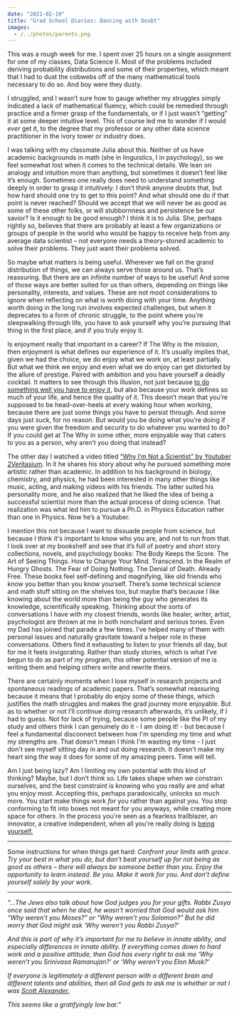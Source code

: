 ```yaml
---
date: "2021-02-19"
title: "Grad School Diaries: Dancing with Doubt"
images:
  - /../photos/parents.png
---
```


This was a rough week for me. I spent over 25 hours on a single assignment for one of my classes, Data Science II. Most of the problems included deriving probability distributions and some of their properties, which meant that I had to dust the cobwebs off of the many mathematical tools necessary to do so. And boy were they dusty.

I struggled, and I wasn’t sure how to gauge whether my struggles simply indicated a lack of mathematical fluency, which could be remedied through practice and a firmer grasp of the fundamentals, or if I just wasn’t “getting” it at some deeper intuitive level. This of course led me to wonder if I would _ever_ get it, to the degree that my professor or any other data science practitioner in the ivory tower or industry does. 

I was talking with my classmate Julia about this. Neither of us have academic backgrounds in math (she in linguistics, I in psychology), so we feel somewhat lost when it comes to the technical details. We lean on analogy and intuition more than anything, but sometimes it doesn’t feel like it’s enough. Sometimes one really does need to understand something deeply in order to grasp it intuitively. I don’t think anyone doubts that, but how hard should one try to get to this point? And what should one do if that point is never reached? Should we accept that we will never be as good as some of these other folks, or will stubbornness and persistence be our savior? Is it enough to be good enough? I think it is to Julia. She, perhaps rightly so, believes that there are probably at least a few organizations or groups of people in the world who would be happy to receive help from any average data scientist – not everyone needs a theory-stoned academic to solve their problems. They just want their problems solved.

So maybe what matters is being useful. Wherever we fall on the grand distribution of things, we can always serve those around us. That’s reassuring. But there are an infinite number of ways to be useful! And some of those ways are better suited for us than others, depending on things like personality, interests, and values. These are not moot considerations to ignore when reflecting on what is worth doing with your time. Anything worth doing in the long run involves expected challenges, but when it deprecates to a form of chronic struggle, to the point where you’re sleepwalking through life, you have to ask yourself why you’re pursuing that thing in the first place, and if you truly enjoy it. 

Is enjoyment really that important in a career? If The Why is the mission, then enjoyment is what defines our experience of it. It’s usually implies that, given we had the choice, we do enjoy what we work on, at least partially. But what we think we enjoy and even what we do enjoy can get distorted by the allure of prestige. Paired with ambition and you have yourself a deadly cocktail. It matters to see through this illusion, not just because [to do something well you have to enjoy it](http://www.paulgraham.com/love.html), but also because your work defines so much of your life, and hence the quality of it. This doesn’t mean that you’re supposed to be head-over-heels at every waking hour when working, because there are just some things you have to persist through. And some days just suck, for no reason. But would you be doing what you're doing if you were given the freedom and security to do whatever you wanted to do? If you could get at The Why in some other, more enjoyable way that caters to you as a person, why aren’t you doing that instead?

The other day I watched a video titled [“Why I’m Not a Scientist" by Youtuber 2Veritasium](https://www.youtube.com/watch?v=wZtmX1nPmoA&list=LL&index=30). In it he shares his story about why he pursued something more artistic rather than academic. In addition to his background in biology, chemistry, and physics, he had been interested in many other things like music, acting, and making videos with his friends. The latter suited his personality more, and he also realized that he liked the idea of being a successful scientist more than the actual process of doing science. That realization was what led him to pursue a Ph.D. in Physics Education rather than one in Physics. Now he’s a Youtuber.

I mention this not because I want to dissuade people from science, but because I think it's important to know who you are, and not to run from that. I look over at my bookshelf and see that it’s full of poetry and short story collections, novels, and psychology books: The Body Keeps the Score. The Art of Seeing Things. How to Change Your Mind. Transcend. In the Realm of Hungry Ghosts. The Fear of Doing Nothing. The Denial of Death. Already Free. These books feel self-defining and magnifying, like old friends who know you better than you know yourself. There’s some technical science and math stuff sitting on the shelves too, but maybe that’s because I like knowing about the world more than being the guy who generates its knowledge, scientifically speaking. Thinking about the sorts of conversations I have with my closest friends, words like healer, writer, artist, psychologist are thrown at me in both nonchalant and serious tones. Even my Dad has joined that parade a few times. I’ve helped many of them with personal issues and naturally gravitate toward a helper role in these conversations. Others find it exhausting to listen to your friends all day, but for me it feels invigorating. Rather than study stories, which is what I’ve begun to do as part of my program, this other potential version of me is writing them and helping others write and rewrite theirs. 

There are certainly moments when I lose myself in research projects and spontaneous readings of academic papers. That’s somewhat reassuring because it means that I probably do enjoy some of these things, which justifies the math struggles and makes the grad journey more enjoyable. But as to whether or not I’ll continue doing research afterwards, it’s unlikely, if I had to guess. Not for lack of trying, because some people like the PI of my study and others think I can genuinely do it - I am doing it! - but because I feel a fundamental disconnect between how I'm spending my time and what my strengths are. That doesn't mean I think I'm wasting my time - I just don't see myself sitting day in and out doing research. It doesn't make my heart sing the way it does for some of my amazing peers. Time will tell.

Am I just being lazy? Am I limiting my own potential with this kind of thinking? Maybe, but I don’t think so. Life takes shape when we constrain ourselves, and the best constraint is knowing who you really are and what you enjoy most. Accepting this, perhaps paradoxically, unlocks so much more. You start make things work _for_ you rather than against you. You stop conforming to fit into boxes not meant for you anyways, while creating more space for others. In the process you're seen as a fearless trailblazer, an innovator, a creative independent, when all you're really doing is [being yourself.](https://www.brainpickings.org/2017/09/25/e-e-cummings-advice/)

---

Some instructions for when things get hard: _Confront your limits with grace. Try your best in what you do, but don’t beat yourself up for not being as good as others – there will always be someone better than you. Enjoy the opportunity to learn instead. Be you. Make it work for you. And don’t define yourself solely by your work._

---

_“...The Jews also talk about how God judges you for your gifts. Rabbi Zusya once said that when he died, he wasn’t worried that God would ask him “Why weren’t you Moses?” or “Why weren’t you Solomon?” But he did worry that God might ask ‘Why weren’t you Rabbi Zusya?’_

_And this is part of why it’s important for me to believe in innate ability, and especially differences in innate ability. If everything comes down to hard work and a positive attitude, then God has every right to ask me ‘Why weren’t you Srinivasa Ramanujan?’ or ‘Why weren’t you Elon Musk?’_

_If everyone is legitimately a different person with a different brain and different talents and abilities, then all God gets to ask me is whether or not I was [Scott Alexander.](https://slatestarcodex.com/2015/01/31/the-parable-of-the-talents/)_

_This seems like a gratifyingly low bar.”_

